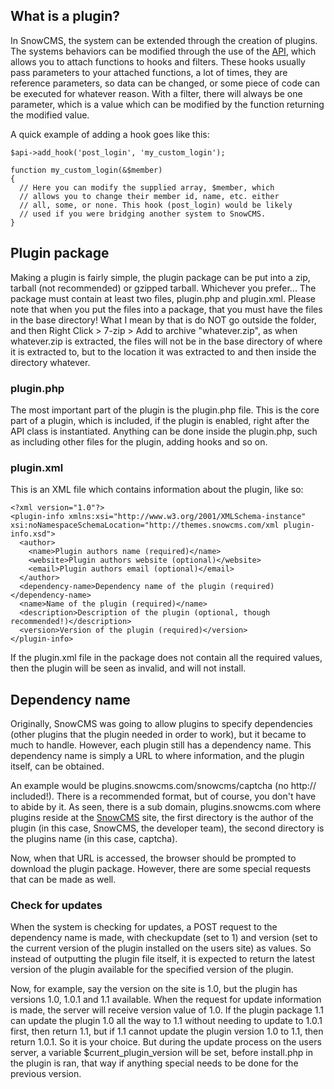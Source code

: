 ## What is a plugin? ##
In SnowCMS, the system can be extended through the creation of plugins. The systems behaviors can be modified through the use of the [API](http://snowcms.googlecode.com/svn/docs/files/core/api-class-php.html), which allows you to attach functions to hooks and filters. These hooks usually pass parameters to your attached functions, a lot of times, they are reference parameters, so data can be changed, or some piece of code can be executed for whatever reason. With a filter, there will always be one parameter, which is a value which can be modified by the function returning the modified value.

A quick example of adding a hook goes like this:
```
$api->add_hook('post_login', 'my_custom_login');

function my_custom_login(&$member)
{
  // Here you can modify the supplied array, $member, which
  // allows you to change their member id, name, etc. either
  // all, some, or none. This hook (post_login) would be likely
  // used if you were bridging another system to SnowCMS.
}
```

## Plugin package ##
Making a plugin is fairly simple, the plugin package can be put into a zip, tarball (not recommended) or gzipped tarball. Whichever you prefer... The package must contain at least two files, plugin.php and plugin.xml. Please note that when you put the files into a package, that you must have the files in the base directory! What I mean by that is do NOT go outside the folder, and then Right Click > 7-zip > Add to archive "whatever.zip", as when whatever.zip is extracted, the files will not be in the base directory of where it is extracted to, but to the location it was extracted to and then inside the directory whatever.

### plugin.php ###
The most important part of the plugin is the plugin.php file. This is the core part of a plugin, which is included, if the plugin is enabled, right after the API class is instantiated. Anything can be done inside the plugin.php, such as including other files for the plugin, adding hooks and so on.

### plugin.xml ###
This is an XML file which contains information about the plugin, like so:
```
<?xml version="1.0"?>
<plugin-info xmlns:xsi="http://www.w3.org/2001/XMLSchema-instance" xsi:noNamespaceSchemaLocation="http://themes.snowcms.com/xml plugin-info.xsd">
  <author>
    <name>Plugin authors name (required)</name>
    <website>Plugin authors website (optional)</website>
    <email>Plugin authors email (optional)</email>
  </author>
  <dependency-name>Dependency name of the plugin (required)</dependency-name>
  <name>Name of the plugin (required)</name>
  <description>Description of the plugin (optional, though recommended!)</description>
  <version>Version of the plugin (required)</version>
</plugin-info>
```

If the plugin.xml file in the package does not contain all the required values, then the plugin will be seen as invalid, and will not install.

## Dependency name ##
Originally, SnowCMS was going to allow plugins to specify dependencies (other plugins that the plugin needed in order to work), but it became to much to handle. However, each plugin still has a dependency name. This dependency name is simply a URL to where information, and the plugin itself, can be obtained.

An example would be plugins.snowcms.com/snowcms/captcha (no http:// included!). There is a recommended format, but of course, you don't have to abide by it. As seen, there is a sub domain, plugins.snowcms.com where plugins reside at the [SnowCMS](http://www.snowcms.com/) site, the first directory is the author of the plugin (in this case, SnowCMS, the developer team), the second directory is the plugins name (in this case, captcha).

Now, when that URL is accessed, the browser should be prompted to download the plugin package. However, there are some special requests that can be made as well.

### Check for updates ###
When the system is checking for updates, a POST request to the dependency name is made, with checkupdate (set to 1) and version (set to the current version of the plugin installed on the users site) as values. So instead of outputting the plugin file itself, it is expected to return the latest version of the plugin available for the specified version of the plugin.

Now, for example, say the version on the site is 1.0, but the plugin has versions 1.0, 1.0.1 and 1.1 available. When the request for update information is made, the server will receive version value of 1.0. If the plugin package 1.1 can update the plugin 1.0 all the way to 1.1 without needing to update to 1.0.1 first, then return 1.1, but if 1.1 cannot update the plugin version 1.0 to 1.1, then return 1.0.1. So it is your choice. But during the update process on the users server, a variable $current\_plugin\_version will be set, before install.php in the plugin is ran, that way if anything special needs to be done for the previous version.